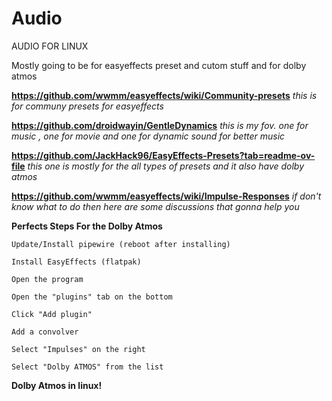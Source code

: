 # Audio
AUDIO FOR LINUX 


Mostly going to be for easyeffects preset and cutom stuff and for dolby atmos

**https://github.com/wwmm/easyeffects/wiki/Community-presets** *this is for communy presets for easyeffects*



**https://github.com/droidwayin/GentleDynamics**               *this is my fov. one for music , one for movie and one for dynamic sound for better music*



**https://github.com/JackHack96/EasyEffects-Presets?tab=readme-ov-file**               *this one is mostly for the all types of presets and it also have dolby atmos*



**https://github.com/wwmm/easyeffects/wiki/Impulse-Responses**                          *if don't know what to do then here are some discussions that gonna help you*





**Perfects Steps For the Dolby Atmos**



    Update/Install pipewire (reboot after installing)

    Install EasyEffects (flatpak)

    Open the program

    Open the "plugins" tab on the bottom

    Click "Add plugin"

    Add a convolver

    Select "Impulses" on the right

    Select "Dolby ATMOS" from the list

**Dolby Atmos in linux!**

